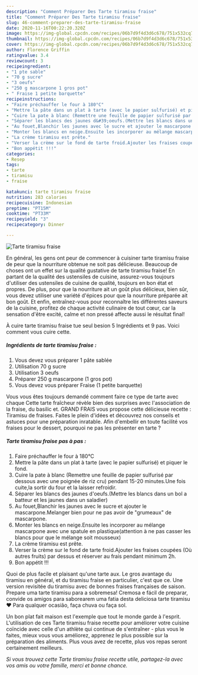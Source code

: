 ```yaml
---
description: "Comment Préparer Des Tarte tiramisu fraise"
title: "Comment Préparer Des Tarte tiramisu fraise"
slug: 46-comment-preparer-des-tarte-tiramisu-fraise
date: 2020-11-16T00:22:20.320Z
image: https://img-global.cpcdn.com/recipes/06b7d9f4d3d6c678/751x532cq70/tarte-tiramisu-fraise-photo-principale-de-la-recette.jpg
thumbnail: https://img-global.cpcdn.com/recipes/06b7d9f4d3d6c678/751x532cq70/tarte-tiramisu-fraise-photo-principale-de-la-recette.jpg
cover: https://img-global.cpcdn.com/recipes/06b7d9f4d3d6c678/751x532cq70/tarte-tiramisu-fraise-photo-principale-de-la-recette.jpg
author: Florence Griffin
ratingvalue: 3.4
reviewcount: 3
recipeingredient:
- "1 pte sable"
- "70 g sucre"
- "3 oeufs"
- "250 g mascarpone 1 gros pot"
- " Fraise 1 petite barquette"
recipeinstructions:
- "Faire préchauffer le four à 180°C"
- "Mettre la pâte dans un plat à tarte (avec le papier sulfurisé) et piquer le fond."
- "Cuire la pate à blanc (Remettre une feuille de papier sulfurisé par dessous avec une poignée de riz cru) pendant 15-20 minutes.Une fois cuite,la sortir du four et la laisser refroidir."
- "Séparer les blancs des jaunes d&#39;oeufs.(Mettre les blancs dans un bol a batteur et les jaunes dans un saladier)"
- "Au fouet,Blanchir les jaunes avec le sucre et ajouter le mascarpone.Melanger bien pour ne pas avoir de &#34;grumeaux&#34; de mascarpone."
- "Monter les blancs en neige.Ensuite les incorporer au mélange mascarpone avec une spatule en plastique(attention à ne pas casser les blancs pour que le mélange soit mousseux)"
- "La crème tiramisu est prête."
- "Verser la crème sur le fond de tarte froid.Ajouter les fraises coupées (Où autres fruits) par dessus et réserver au frais pendant minimum 2h."
- "Bon appétit !!!"
categories:
- Resep
tags:
- tarte
- tiramisu
- fraise

katakunci: tarte tiramisu fraise 
nutrition: 283 calories
recipecuisine: Indonesian
preptime: "PT15M"
cooktime: "PT33M"
recipeyield: "3"
recipecategory: Dinner

---
```



![Tarte tiramisu fraise](https://img-global.cpcdn.com/recipes/06b7d9f4d3d6c678/751x532cq70/tarte-tiramisu-fraise-photo-principale-de-la-recette.jpg)

En général, les gens ont peur de commencer à cuisiner tarte tiramisu fraise de peur que la nourriture obtenue ne soit pas délicieuse. Beaucoup de choses ont un effet sur la qualité gustative de tarte tiramisu fraise! En partant de la qualité des ustensiles de cuisine, assurez-vous toujours d'utiliser des ustensiles de cuisine de qualité, toujours en bon état et propres. De plus, pour que la nourriture ait un goût plus délicieux, bien sûr, vous devez utiliser une variété d'épices pour que la nourriture préparée ait bon goût. Et enfin, entraînez-vous pour reconnaître les différentes saveurs de la cuisine, profitez de chaque activité culinaire de tout cœur, car la sensation d'être excité, calme et non pressé affecte aussi le résultat final!

<!--inarticleads1-->

À cuire tarte tiramisu fraise tue seul besion 5 Ingrédients et 9 pas. Voici comment vous cuire cette.

##### Ingrédients de tarte tiramisu fraise :

1. Vous devez vous préparer 1 pâte sablée
1. Utilisation 70 g sucre
1. Utilisation 3 oeufs
1. Préparer 250 g mascarpone (1 gros pot)
1. Vous devez vous préparer  Fraise (1 petite barquette)


Vous vous êtes toujours demandé comment faire ce type de tarte avec chaque Cette tarte fraîcheur révèle bien des surprises avec l&#39;association de la fraise, du basilic et. GRAND FRAIS vous propose cette délicieuse recette : Tiramisu de fraises. Faites le plein d&#39;idées et découvrez nos conseils et astuces pour une préparation inratable. Afin d&#39;embellir en toute facilité vos fraises pour le dessert, pourquoi ne pas les présenter en tarte ? 

<!--inarticleads2-->

##### Tarte tiramisu fraise pas à pas :

1. Faire préchauffer le four à 180°C
1. Mettre la pâte dans un plat à tarte (avec le papier sulfurisé) et piquer le fond.
1. Cuire la pate à blanc (Remettre une feuille de papier sulfurisé par dessous avec une poignée de riz cru) pendant 15-20 minutes.Une fois cuite,la sortir du four et la laisser refroidir.
1. Séparer les blancs des jaunes d&#39;oeufs.(Mettre les blancs dans un bol a batteur et les jaunes dans un saladier)
1. Au fouet,Blanchir les jaunes avec le sucre et ajouter le mascarpone.Melanger bien pour ne pas avoir de &#34;grumeaux&#34; de mascarpone.
1. Monter les blancs en neige.Ensuite les incorporer au mélange mascarpone avec une spatule en plastique(attention à ne pas casser les blancs pour que le mélange soit mousseux)
1. La crème tiramisu est prête.
1. Verser la crème sur le fond de tarte froid.Ajouter les fraises coupées (Où autres fruits) par dessus et réserver au frais pendant minimum 2h.
1. Bon appétit !!!


Quoi de plus facile et plaisant qu&#39;une tarte aux. Le gros avantage du tiramisu en général, et du tiramisu fraise en particulier, c&#39;est que ce. Une version revisitée du tiramisu avec de bonnes fraises françaises de saison. Prepare uma tarte tiramisu para a sobremesa! Cremosa e fácil de preparar, convide os amigos para saborearem uma fatia desta deliciosa tarte tiramisu ♥ Para qualquer ocasião, faça chuva ou faça sol. 

<!--inarticleads1-->

<p>
Un bon plat fait maison est l'exemple que tout le monde garde à l'esprit. L'utilisation de ces Tarte tiramisu fraise recette pour améliorer votre cuisine coïncide avec celle d'un athlète qui continue de s'entraîner - plus vous le faites, mieux vous vous améliorez, apprenez le plus possible sur la préparation des aliments. Plus vous avez de recette, plus vos repas seront certainement meilleurs.
</p>

<p>
<i>Si vous trouvez cette Tarte tiramisu fraise recette utile, partagez-la avec vos amis ou votre famille, merci et bonne chance.</i>
</p>
